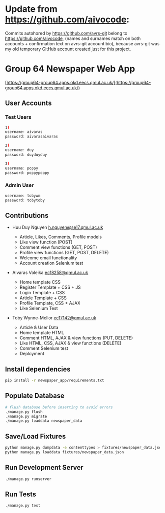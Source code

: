 # Update from https://github.com/aivocode:
Commits autohored by https://github.com/avrs-git belong to https://github.com/aivocode,
(names and surnames match on both accounts + confirmation text on avrs-git account bio), 
because avrs-git was my old temporary GitHub account created just for this project.

# Group 64 Newspaper Web App

[https://group64-group64.apps.okd.eecs.qmul.ac.uk/](https://group64-group64.apps.okd.eecs.qmul.ac.uk/)

## User Accounts
### Test Users
```bash
1)
username: aivaras
password: aivarasaivaras

2)
username: duy
password: duyduyduy

3)
username: poppy
password: poppypoppy
```
### Admin User
```bash
username: tobywm
password: tobytoby
```

## Contributions
- Huu Duy Nguyen [h.nguyen@se17.qmul.ac.uk](mailto:h.nguyen@se17.qmul.ac.uk)
    - Article, Likes, Comments, Profile models
    - Like view function (POST)
    - Comment view functions (GET, POST)
    - Profile view functions (GET, POST, DELETE)
    - Welcome email functionality
    - Account creation Selenium test

- Aivaras Voleika [ec18258@qmul.ac.uk](mailto:ec18258@qmul.ac.uk)
    - Home template CSS 
    - Register Template + CSS + JS 
    - Login Template + CSS
    - Article Template + CSS
    - Profile Template, CSS + AJAX
    - Like Selenium Test

- Toby Wynne-Mellor [ec17142@qmul.ac.uk](mailto:ec17142@qmul.ac.uk)
    - Article & User Data
    - Home template HTML
    - Comment HTML, AJAX & view functions (PUT, DELETE) 
    - Like HTML, CSS, AJAX & view functions (DELETE)
    - Comment Selenium test
    - Deployment
    
## Install dependencies
```bash
pip install -r newspaper_app/requirements.txt
```

## Populate Database

```bash
# flush database before inserting to avoid errors    
./manage.py flush
./manage.py migrate
./manage.py loaddata newspaper_data 
```

## Save/Load Fixtures
```bash
python manage.py dumpdata -e contenttypes > fixtures/newspaper_data.json
python manage.py loaddata fixtures/newspaper_data.json
```

## Run Development Server

```bash
./manage.py runserver
```

## Run Tests

```bash
./manage.py test 
```
